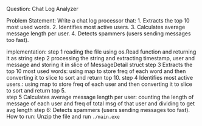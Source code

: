 Question: Chat Log Analyzer


Problem Statement:
    Write a chat log processor that:
        1. Extracts the top 10 most used words. 
        2. Identifies most active users.
        3. Calculates average message length per user.
        4. Detects spammers (users sending messages too fast).

implementation: 
  step 1 reading the file using os.Read function and returning it as string
  step 2 processing the string and extracting timestamp, user and message and storing it in slice of MessageDetail struct
  step 3 Extracts the top 10 most used words: using map to store freq of each word and then converting it to slice to sort and return top 10.
  step 4 Identifies most active users.: using map to store freq of each user and then converting it to slice to sort and return top 5.\
  step 5 Calculates average message length per user: counting the length of message of each user and freq of total msg of that user and dividing to get avg length
 step 6: Detects spammers (users sending messages too fast).
How to run: Unzip the file and run `./main.exe`
